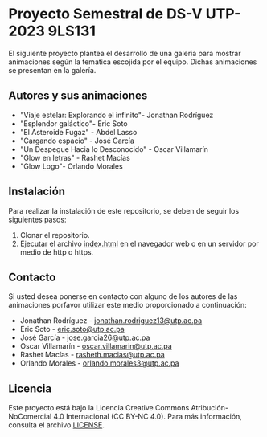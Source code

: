# Proyecto Semestral de DS-V UTP-2023 9LS131

El siguiente proyecto plantea el desarrollo de una galeria para mostrar animaciones según la tematica escojida por el equipo. Dichas animaciones se presentan en la galería.

## Autores y sus animaciones

* "Viaje estelar: Explorando el infinito"- Jonathan Rodríguez
* "Esplendor galáctico"- Eric Soto
* "El Asteroide Fugaz" - Abdel Lasso
* "Cargando espacio" - José García
* "Un Despegue Hacia lo Desconocido" - Oscar Villamarín
* "Glow en letras" - Rashet Macías
* "Glow Logo"- Orlando Morales 

## Instalación

Para realizar la instalación de este repositorio, se deben de seguir los siguientes pasos:

 1. Clonar el repositorio.
 2. Ejecutar el archivo [index.html](index.html) en el navegador web o en un servidor por medio de http o https. 

## Contacto

Si usted desea ponerse en contacto con alguno de los autores de las animaciones porfavor utilizar este medio proporcionado a continuación:

* Jonathan Rodríguez - jonathan.rodriguez13@utp.ac.pa
* Eric Soto - eric.soto@utp.ac.pa
* José García - jose.garcia26@utp.ac.pa
* Oscar Villamarín - oscar.villamarin@utp.ac.pa
* Rashet Macías - rasheth.macias@utp.ac.pa
* Orlando Morales - orlando.morales3@utp.ac.pa

## Licencia

Este proyecto está bajo la Licencia Creative Commons Atribución-NoComercial 4.0 Internacional (CC BY-NC 4.0). Para más información, consulta el archivo [LICENSE](LICENSE).
